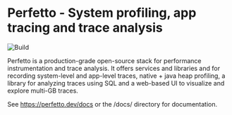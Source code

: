 # Perfetto - System profiling, app tracing and trace analysis

![Build](https://github.com/google/perfetto/workflows/Bazel%20build/badge.svg)

Perfetto is a production-grade open-source stack for performance
instrumentation and trace analysis. It offers services and libraries and for
recording system-level and app-level traces, native + java heap profiling, a
library for analyzing traces using SQL and a web-based UI to visualize and
explore multi-GB traces.

See https://perfetto.dev/docs or the /docs/ directory for documentation.
